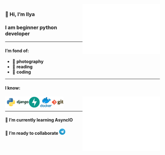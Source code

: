 <img align="right" src="/metrics.plugin.isocalendar.fullyear.svg" alt="Metrics" width="50%">  

### 👋 Hi, I’m Ilya
### I am beginner python developer  

- - -

#### I’m fond of:

- 📸 **photography**
- 📖 **reading**
- 🐍 **coding**  

- - -

#### I know:  

<img align="right" src="/metrics.plugin.leetcode.svg" alt="Metrics" width="50%">

[<img align="left" alt="Python" width="38px" src="https://raw.githubusercontent.com/github/explore/80688e429a7d4ef2fca1e82350fe8e3517d3494d/topics/python/python.png" />](https://github.com/topics/python)
[<img align="left" alt="Django" width="38px" src="https://raw.githubusercontent.com/github/explore/7456fdff59816d37ef383a6c8f32a26ff7332db2/topics/django/django.png" />](https://github.com/topics/django)
[<img align="left" alt="Django" width="38px" src="https://raw.githubusercontent.com/github/explore/5deae0f0b95cec79f799c152535ca275e64595bb/topics/fastapi/fastapi.png" />](https://github.com/topics/fastapi)
[<img align="left" alt="Docker" width="38px" src="https://raw.githubusercontent.com/github/explore/80688e429a7d4ef2fca1e82350fe8e3517d3494d/topics/docker/docker.png" />](https://github.com/topics/docker)
[<img align="left" alt="Git" width="38px" src="https://raw.githubusercontent.com/github/explore/80688e429a7d4ef2fca1e82350fe8e3517d3494d/topics/git/git.png" />](https://github.com/topics/git)  

<br/>
<br/> 

- - -

#### 👀 I’m currently learning AsyncIO  

#### 🤝 I’m ready to collaborate    [<img alt="Telegram" width="20px" src="https://raw.githubusercontent.com/github/explore/80688e429a7d4ef2fca1e82350fe8e3517d3494d/topics/telegram/telegram.png"/>](https://t.me/steblyan90)


